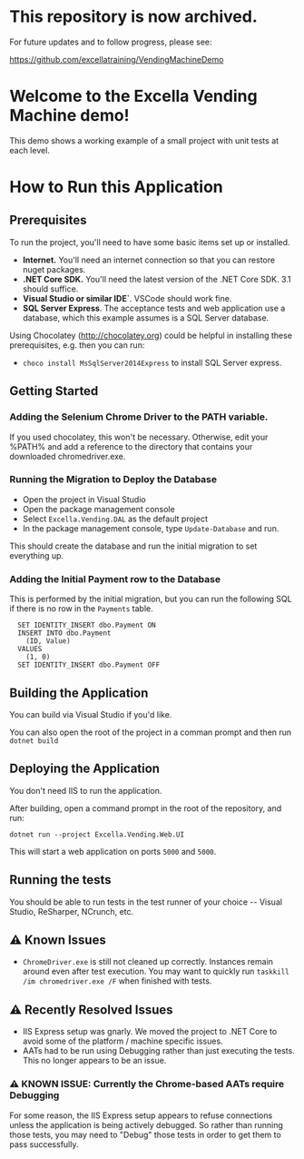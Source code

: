# This repository is now archived.

For future updates and to follow progress, please see:

https://github.com/excellatraining/VendingMachineDemo

# Welcome to the Excella Vending Machine demo!
This demo shows a working example of a small project with unit tests at each level.

# How to Run this Application

## Prerequisites
To run the project, you'll need to have some basic items set up or installed.

* **Internet.** You'll need an internet connection so that you can restore nuget packages.
* **.NET Core SDK.** You'll need the latest version of the .NET Core SDK. 3.1 should suffice.
* **Visual Studio or similar IDE`**. VSCode should work fine.
* **SQL Server Express**. The acceptance tests and web application use a database, which this example assumes is a SQL Server database.

Using Chocolatey (<http://chocolatey.org>) could be helpful in installing these prerequisites, e.g. then you can run: 

* `choco install MsSqlServer2014Express` to install SQL Server express.
 
## Getting Started

### Adding the Selenium Chrome Driver to the PATH variable.

If you used chocolatey, this won't be necessary. Otherwise, edit your %PATH% and add a reference to the directory that contains your downloaded chromedriver.exe. 

### Running the Migration to Deploy the Database

* Open the project in Visual Studio
* Open the package management console
* Select `Excella.Vending.DAL` as the default project
* In the package management console, type `Update-Database` and run.

This should create the database and run the initial migration to set everything up.

### Adding the Initial Payment row to the Database

This is performed by the initial migration, but you can run the following SQL if there is no row in the `Payments` table.

```
  SET IDENTITY_INSERT dbo.Payment ON
  INSERT INTO dbo.Payment
    (ID, Value)
  VALUES 
    (1, 0)
  SET IDENTITY_INSERT dbo.Payment OFF
```

## Building the Application

You can build via Visual Studio if you'd like.

You can also open the root of the project in a comman prompt and then run `dotnet build`

## Deploying the Application

You don't need IIS to run the application.

After building, open a command prompt in the root of the repository, and run:

`dotnet run --project Excella.Vending.Web.UI`

This will start a web application on ports `5000` and `5000`.

## Running the tests

You should be able to run tests in the test runner of your choice -- Visual Studio, ReSharper, NCrunch, etc.

## :warning: Known Issues
* `ChromeDriver.exe` is still not cleaned up correctly. Instances remain around even after test execution. You may want to quickly run `taskkill /im chromedriver.exe /F` when finished with tests.

## :warning: Recently Resolved Issues

* IIS Express setup was gnarly. We moved the project to .NET Core to avoid some of the platform / machine specific issues.
* AATs had to be run using Debugging rather than just executing the tests. This no longer appears to be an issue.

### :warning: KNOWN ISSUE: Currently the Chrome-based AATs require Debugging

For some reason, the IIS Express setup appears to refuse connections unless the application is being actively debugged. So rather than running those tests, you may need to "Debug" those tests in order to get them to pass successfully.
